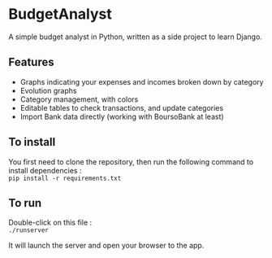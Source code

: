 # BudgetAnalyst
A simple budget analyst in Python, written as a side project to learn Django.

## Features
- Graphs indicating your expenses and incomes broken down by category
- Evolution graphs
- Category management, with colors
- Editable tables to check transactions, and update categories
- Import Bank data directly (working with BoursoBank at least)

## To install
You first need to clone the repository, then run the following command to install dependencies :   
```pip install -r requirements.txt```

## To run
Double-click on this file :   
```./runserver```

It will launch the server and open your browser to the app.
